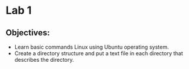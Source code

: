 # Lab 1
## Objectives:
- Learn basic commands Linux using Ubuntu operating system.
- Create a directory structure and put a text file in each directory that
describes the directory.
